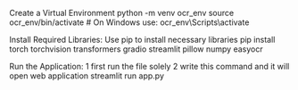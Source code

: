 
Create a Virtual Environment
python -m venv ocr_env
source ocr_env/bin/activate  # On Windows use: ocr_env\Scripts\activate


Install Required Libraries: Use pip to install necessary libraries
pip install
torch
torchvision 
transformers
gradio 
streamlit 
pillow
numpy
easyocr

Run the Application:
1  first run the file solely 
2   write this command and it will open web application
    streamlit run app.py

